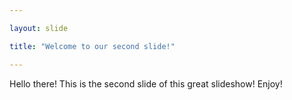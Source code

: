 ```yaml
---	

layout: slide

title: "Welcome to our second slide!"

---
```

	
Hello there! This is the second slide of this great slideshow! Enjoy!
